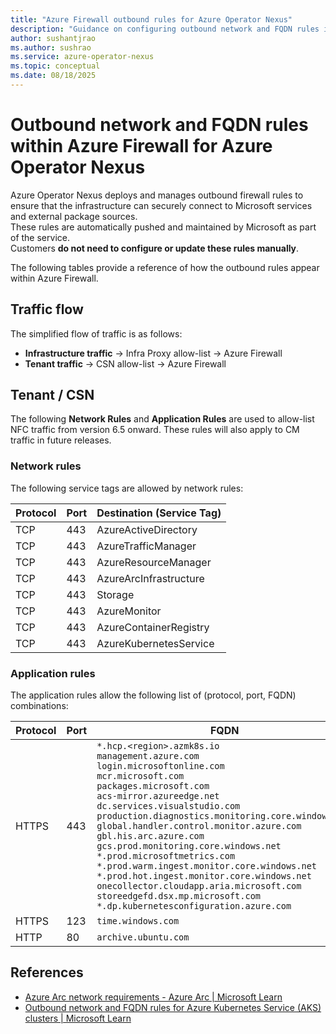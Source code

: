 ```yaml
---
title: "Azure Firewall outbound rules for Azure Operator Nexus"
description: "Guidance on configuring outbound network and FQDN rules in Azure Firewall for Azure Operator Nexus to remove wildcards and strengthen security."
author: sushantjrao
ms.author: sushrao
ms.service: azure-operator-nexus
ms.topic: conceptual
ms.date: 08/18/2025
---
```


# Outbound network and FQDN rules within Azure Firewall for Azure Operator Nexus

Azure Operator Nexus deploys and manages outbound firewall rules to ensure that the infrastructure can securely connect to Microsoft services and external package sources.  
These rules are automatically pushed and maintained by Microsoft as part of the service.  
Customers **do not need to configure or update these rules manually**.

The following tables provide a reference of how the outbound rules appear within Azure Firewall.

## Traffic flow

The simplified flow of traffic is as follows:

- **Infrastructure traffic** → Infra Proxy allow-list → Azure Firewall  
- **Tenant traffic** → CSN allow-list → Azure Firewall  


## Tenant / CSN

The following **Network Rules** and **Application Rules** are used to allow-list NFC traffic from version 6.5 onward. These rules will also apply to CM traffic in future releases.

### Network rules

The following service tags are allowed by network rules:

| Protocol | Port | Destination (Service Tag) |
| -------- | ---- | ------------------------- |
| TCP      | 443  | AzureActiveDirectory      |
| TCP      | 443  | AzureTrafficManager       |
| TCP      | 443  | AzureResourceManager      |
| TCP      | 443  | AzureArcInfrastructure    |
| TCP      | 443  | Storage                   |
| TCP      | 443  | AzureMonitor              |
| TCP      | 443  | AzureContainerRegistry    |
| TCP      | 443  | AzureKubernetesService    |


### Application rules

The application rules allow the following list of (protocol, port, FQDN) combinations:

| Protocol | Port | FQDN                                                                                                                                                                                                                                                                                                                                                                                                                                                                                                                                                                                                                                                                                |
| -------- | ---- | ----------------------------------------------------------------------------------------------------------------------------------------------------------------------------------------------------------------------------------------------------------------------------------------------------------------------------------------------------------------------------------------------------------------------------------------------------------------------------------------------------------------------------------------------------------------------------------------------------------------------------------------------------------------------------------- |
| HTTPS   | 443  | `*.hcp.<region>.azmk8s.io` <br> `management.azure.com` <br> `login.microsoftonline.com` <br> `mcr.microsoft.com` <br> `packages.microsoft.com` <br> `acs-mirror.azureedge.net` <br> `dc.services.visualstudio.com` <br> `production.diagnostics.monitoring.core.windows.net` <br> `global.handler.control.monitor.azure.com` <br> `gbl.his.arc.azure.com` <br> `gcs.prod.monitoring.core.windows.net` <br> `*.prod.microsoftmetrics.com` <br> `*.prod.warm.ingest.monitor.core.windows.net` <br> `*.prod.hot.ingest.monitor.core.windows.net` <br> `onecollector.cloudapp.aria.microsoft.com` <br> `storeedgefd.dsx.mp.microsoft.com` <br> `*.dp.kubernetesconfiguration.azure.com` |
| HTTPS   | 123  | `time.windows.com`                                                                                                                                                                                                                                                                                                                                                                                                                                                                                                                                                                                                                                                                  |
| HTTP   | 80   | `archive.ubuntu.com`                                                                                                                                                                                                                                                                                                                                                                                                                                                                                                                                                                                                                                                                |


## References

- [Azure Arc network requirements - Azure Arc | Microsoft Learn](https://learn.microsoft.com/azure/azure-arc/network-requirements)  
- [Outbound network and FQDN rules for Azure Kubernetes Service (AKS) clusters | Microsoft Learn](https://learn.microsoft.com/azure/aks/outbound-rules-fqdn)  
